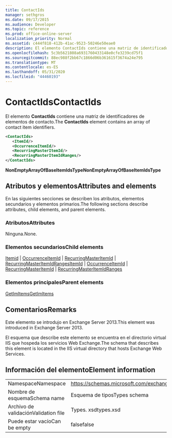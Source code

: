 ```yaml
---
title: ContactIds
manager: sethgros
ms.date: 09/17/2015
ms.audience: Developer
ms.topic: reference
ms.prod: office-online-server
localization_priority: Normal
ms.assetid: c444f818-412b-41ac-9523-50246e50eae0
description: El elemento ContactIds contiene una matriz de identificadores de elementos de contacto.
ms.openlocfilehash: 5c3b5621808a6931760433148e0cfe3239cd75f1
ms.sourcegitcommit: 88ec988f2bb67c1866d06b361615f3674a24e795
ms.translationtype: MT
ms.contentlocale: es-ES
ms.lasthandoff: 05/31/2020
ms.locfileid: "44460193"
---
```

# <a name="contactids"></a><span data-ttu-id="7845c-103">ContactIds</span><span class="sxs-lookup"><span data-stu-id="7845c-103">ContactIds</span></span>

<span data-ttu-id="7845c-104">El elemento **ContactIds** contiene una matriz de identificadores de elementos de contacto.</span><span class="sxs-lookup"><span data-stu-id="7845c-104">The **ContactIds** element contains an array of contact item identifiers.</span></span> 
  
```XML
<ContactIds>
   <ItemId/>
   <OccurrenceItemId/>
   <RecurringMasterItemId/>
   <RecurringMasterItemIdRanges/>
</ContactIds>
```

 <span data-ttu-id="7845c-105">**NonEmptyArrayOfBaseItemIdsType**</span><span class="sxs-lookup"><span data-stu-id="7845c-105">**NonEmptyArrayOfBaseItemIdsType**</span></span>
## <a name="attributes-and-elements"></a><span data-ttu-id="7845c-106">Atributos y elementos</span><span class="sxs-lookup"><span data-stu-id="7845c-106">Attributes and elements</span></span>

<span data-ttu-id="7845c-107">En las siguientes secciones se describen los atributos, elementos secundarios y elementos primarios.</span><span class="sxs-lookup"><span data-stu-id="7845c-107">The following sections describe attributes, child elements, and parent elements.</span></span>
  
### <a name="attributes"></a><span data-ttu-id="7845c-108">Atributos</span><span class="sxs-lookup"><span data-stu-id="7845c-108">Attributes</span></span>

<span data-ttu-id="7845c-109">Ninguna.</span><span class="sxs-lookup"><span data-stu-id="7845c-109">None.</span></span>
  
### <a name="child-elements"></a><span data-ttu-id="7845c-110">Elementos secundarios</span><span class="sxs-lookup"><span data-stu-id="7845c-110">Child elements</span></span>

<span data-ttu-id="7845c-111">[Itemid](itemid.md)  |  [OccurrenceItemId](occurrenceitemid.md)  |  [RecurringMasterItemId](recurringmasteritemid.md)  |  [RecurringMasterItemIdRanges](recurringmasteritemidranges.md)</span><span class="sxs-lookup"><span data-stu-id="7845c-111">[ItemId](itemid.md) | [OccurrenceItemId](occurrenceitemid.md) | [RecurringMasterItemId](recurringmasteritemid.md) | [RecurringMasterItemIdRanges](recurringmasteritemidranges.md)</span></span>
  
### <a name="parent-elements"></a><span data-ttu-id="7845c-112">Elementos principales</span><span class="sxs-lookup"><span data-stu-id="7845c-112">Parent elements</span></span>

[<span data-ttu-id="7845c-113">GetImItems</span><span class="sxs-lookup"><span data-stu-id="7845c-113">GetImItems</span></span>](getimitems.md)
  
## <a name="remarks"></a><span data-ttu-id="7845c-114">Comentarios</span><span class="sxs-lookup"><span data-stu-id="7845c-114">Remarks</span></span>

<span data-ttu-id="7845c-115">Este elemento se introdujo en Exchange Server 2013.</span><span class="sxs-lookup"><span data-stu-id="7845c-115">This element was introduced in Exchange Server 2013.</span></span>
  
<span data-ttu-id="7845c-116">El esquema que describe este elemento se encuentra en el directorio virtual IIS que hospeda los servicios Web Exchange.</span><span class="sxs-lookup"><span data-stu-id="7845c-116">The schema that describes this element is located in the IIS virtual directory that hosts Exchange Web Services.</span></span>
  
## <a name="element-information"></a><span data-ttu-id="7845c-117">Información del elemento</span><span class="sxs-lookup"><span data-stu-id="7845c-117">Element information</span></span>

|||
|:-----|:-----|
|<span data-ttu-id="7845c-118">Namespace</span><span class="sxs-lookup"><span data-stu-id="7845c-118">Namespace</span></span>  <br/> |https://schemas.microsoft.com/exchange/services/2006/types  <br/> |
|<span data-ttu-id="7845c-119">Nombre de esquema</span><span class="sxs-lookup"><span data-stu-id="7845c-119">Schema name</span></span>  <br/> |<span data-ttu-id="7845c-120">Esquema de tipos</span><span class="sxs-lookup"><span data-stu-id="7845c-120">Types schema</span></span>  <br/> |
|<span data-ttu-id="7845c-121">Archivo de validación</span><span class="sxs-lookup"><span data-stu-id="7845c-121">Validation file</span></span>  <br/> |<span data-ttu-id="7845c-122">Types. xsd</span><span class="sxs-lookup"><span data-stu-id="7845c-122">types.xsd</span></span>  <br/> |
|<span data-ttu-id="7845c-123">Puede estar vacío</span><span class="sxs-lookup"><span data-stu-id="7845c-123">Can be empty</span></span>  <br/> |<span data-ttu-id="7845c-124">false</span><span class="sxs-lookup"><span data-stu-id="7845c-124">false</span></span>  <br/> |
   

